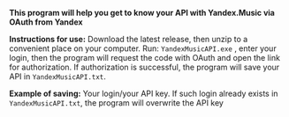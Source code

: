 **This program will help you get to know your API with Yandex.Music via OAuth from Yandex**

**Instructions for use:**
Download the latest release, then unzip to a convenient place on your computer. Run: `YandexMusicAPI.exe` , enter your login, then the program will request the code with OAuth and open the link for authorization. If authorization is successful, the program will save your API in `YandexMusicAPI.txt`. 

**Example of saving:** 
Your login/your API key. If such login already exists in `YandexMusicAPI.txt`, the program will overwrite the API key 
